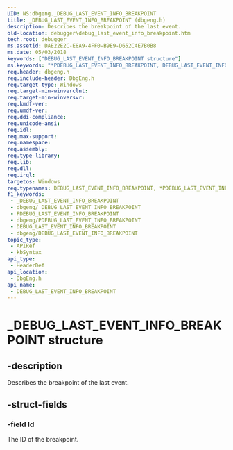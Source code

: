 ```yaml
---
UID: NS:dbgeng._DEBUG_LAST_EVENT_INFO_BREAKPOINT
title: _DEBUG_LAST_EVENT_INFO_BREAKPOINT (dbgeng.h)
description: Describes the breakpoint of the last event.
old-location: debugger\debug_last_event_info_breakpoint.htm
tech.root: debugger
ms.assetid: DAE22E2C-E8A9-4FF0-B9E9-D652C4E7B0B8
ms.date: 05/03/2018
keywords: ["DEBUG_LAST_EVENT_INFO_BREAKPOINT structure"]
ms.keywords: "*PDEBUG_LAST_EVENT_INFO_BREAKPOINT, DEBUG_LAST_EVENT_INFO_BREAKPOINT, DEBUG_LAST_EVENT_INFO_BREAKPOINT structure [Windows Debugging], PDEBUG_LAST_EVENT_INFO_BREAKPOINT, PDEBUG_LAST_EVENT_INFO_BREAKPOINT structure pointer [Windows Debugging], _DEBUG_LAST_EVENT_INFO_BREAKPOINT, dbgeng/DEBUG_LAST_EVENT_INFO_BREAKPOINT, dbgeng/PDEBUG_LAST_EVENT_INFO_BREAKPOINT, debugger.debug_last_event_info_breakpoint"
req.header: dbgeng.h
req.include-header: DbgEng.h
req.target-type: Windows
req.target-min-winverclnt: 
req.target-min-winversvr: 
req.kmdf-ver: 
req.umdf-ver: 
req.ddi-compliance: 
req.unicode-ansi: 
req.idl: 
req.max-support: 
req.namespace: 
req.assembly: 
req.type-library: 
req.lib: 
req.dll: 
req.irql: 
targetos: Windows
req.typenames: DEBUG_LAST_EVENT_INFO_BREAKPOINT, *PDEBUG_LAST_EVENT_INFO_BREAKPOINT
f1_keywords:
 - _DEBUG_LAST_EVENT_INFO_BREAKPOINT
 - dbgeng/_DEBUG_LAST_EVENT_INFO_BREAKPOINT
 - PDEBUG_LAST_EVENT_INFO_BREAKPOINT
 - dbgeng/PDEBUG_LAST_EVENT_INFO_BREAKPOINT
 - DEBUG_LAST_EVENT_INFO_BREAKPOINT
 - dbgeng/DEBUG_LAST_EVENT_INFO_BREAKPOINT
topic_type:
 - APIRef
 - kbSyntax
api_type:
 - HeaderDef
api_location:
 - DbgEng.h
api_name:
 - DEBUG_LAST_EVENT_INFO_BREAKPOINT
---
```


# _DEBUG_LAST_EVENT_INFO_BREAKPOINT structure


## -description

Describes the breakpoint of the last event.

## -struct-fields

### -field Id

The ID of the breakpoint.

